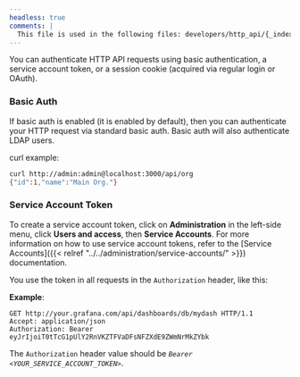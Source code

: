 ```yaml
---
headless: true
comments: |
  This file is used in the following files: developers/http_api/{_index.md,authentication.md}
---
```


You can authenticate HTTP API requests using basic authentication, a service account token, or a session cookie (acquired via regular login or OAuth).

### Basic Auth

If basic auth is enabled (it is enabled by default), then you can authenticate your HTTP request via
standard basic auth. Basic auth will also authenticate LDAP users.

curl example:

```bash
curl http://admin:admin@localhost:3000/api/org
{"id":1,"name":"Main Org."}
```

### Service Account Token

To create a service account token, click on **Administration** in the left-side menu, click **Users and access**, then **Service Accounts**.
For more information on how to use service account tokens, refer to the [Service Accounts]({{< relref "../../administration/service-accounts/" >}}) documentation.

You use the token in all requests in the `Authorization` header, like this:

**Example**:

```http
GET http://your.grafana.com/api/dashboards/db/mydash HTTP/1.1
Accept: application/json
Authorization: Bearer eyJrIjoiT0tTcG1pUlY2RnVKZTFVaDFsNFZXdE9ZWmNrMkZYbk
```

The `Authorization` header value should be _`Bearer <YOUR_SERVICE_ACCOUNT_TOKEN>`_.
